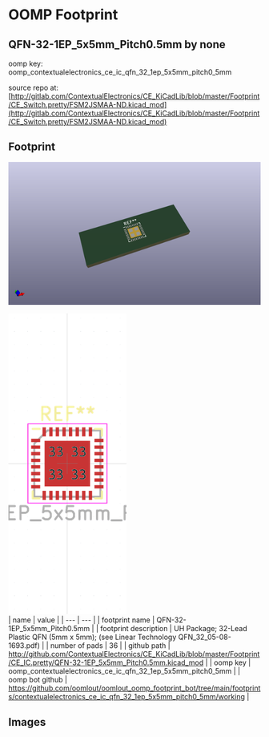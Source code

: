 # OOMP Footprint  
## QFN-32-1EP_5x5mm_Pitch0.5mm  by none  
  
oomp key: oomp_contextualelectronics_ce_ic_qfn_32_1ep_5x5mm_pitch0_5mm  
  
source repo at: [http://gitlab.com/ContextualElectronics/CE_KiCadLib/blob/master/Footprint/CE_Switch.pretty/FSM2JSMAA-ND.kicad_mod](http://gitlab.com/ContextualElectronics/CE_KiCadLib/blob/master/Footprint/CE_Switch.pretty/FSM2JSMAA-ND.kicad_mod)  
## Footprint  
  
[![working_kicad_pcb_3d.png](working_kicad_pcb_3d_600.png)](working_kicad_pcb_3d.png)  
  
[![working.png](working_600.png)](working.png)  
| name | value | 
| --- | --- | 
| footprint name | QFN-32-1EP_5x5mm_Pitch0.5mm | 
| footprint description | UH Package; 32-Lead Plastic QFN (5mm x 5mm); (see Linear Technology QFN_32_05-08-1693.pdf) | 
| number of pads | 36 | 
| github path | http://github.com/ContextualElectronics/CE_KiCadLib/blob/master/Footprint/CE_IC.pretty/QFN-32-1EP_5x5mm_Pitch0.5mm.kicad_mod | 
| oomp key | oomp_contextualelectronics_ce_ic_qfn_32_1ep_5x5mm_pitch0_5mm | 
| oomp bot github | https://github.com/oomlout/oomlout_oomp_footprint_bot/tree/main/footprints/contextualelectronics_ce_ic_qfn_32_1ep_5x5mm_pitch0_5mm/working | 
## Images  
